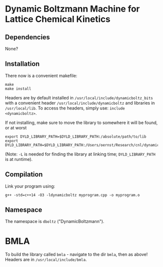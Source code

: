# Dynamic Boltzmann Machine for Lattice Chemical Kinetics

## Dependencies

None?

## Installation

There now is a convenient makefile:
```
make
make install
```
Headers are by default installed in `/usr/local/include/dynamicboltz_bits` with a convenient header `/usr/local/include/dynamicboltz` and libraries in `/usr/local/lib`. To access the headers, simply use: `include <dynamicboltz>`. 

If not installing, make sure to move the library to somewhere it will be found, or at worst
```
export DYLD_LIBRARY_PATH=$DYLD_LIBRARY_PATH:/absolute/path/to/lib
export DYLD_LIBRARY_PATH=$DYLD_LIBRARY_PATH:/Users/oernst/Research/cnl/dynamic_boltzmann_cpp/lib
```
(Note: `-L` is needed for finding the library at linking time; `DYLD_LIBRARY_PATH` is at runtime).

## Compilation

Link your program using:
```
g++ -std=c++14 -O3 -ldynamicboltz myprogram.cpp -o myprogram.o
```

## Namespace

The namespace is `dboltz` ("DynamicBoltzmann").

# BMLA

To build the library called `bmla` - navigate to the dir `bmla`, then as above! Headers are in `/usr/local/include/bmla`.